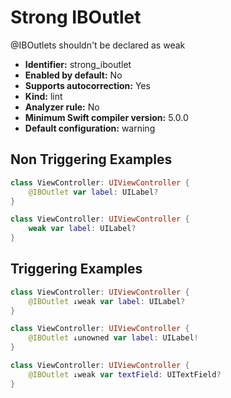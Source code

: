 # Strong IBOutlet

@IBOutlets shouldn't be declared as weak

* **Identifier:** strong_iboutlet
* **Enabled by default:** No
* **Supports autocorrection:** Yes
* **Kind:** lint
* **Analyzer rule:** No
* **Minimum Swift compiler version:** 5.0.0
* **Default configuration:** warning

## Non Triggering Examples

```swift
class ViewController: UIViewController {
    @IBOutlet var label: UILabel?
}
```

```swift
class ViewController: UIViewController {
    weak var label: UILabel?
}
```

## Triggering Examples

```swift
class ViewController: UIViewController {
    @IBOutlet ↓weak var label: UILabel?
}
```

```swift
class ViewController: UIViewController {
    @IBOutlet ↓unowned var label: UILabel!
}
```

```swift
class ViewController: UIViewController {
    @IBOutlet ↓weak var textField: UITextField?
}
```